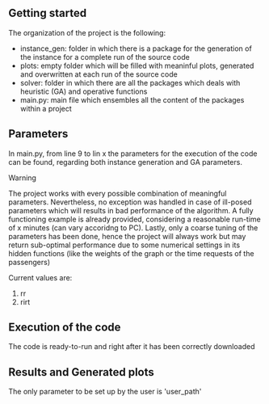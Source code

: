 ## Getting started
The organization of the project is the following:
- instance_gen: folder in which there is a package for the generation of the instance for a complete run of the source code
- plots: empty folder which will be filled with meaninful plots, generated and overwritten at each run of the source code
- solver: folder in which there are all the packages which deals with heuristic (GA) and operative functions
- main.py: main file which ensembles all the content of the packages within a project

## Parameters
In main.py, from line 9  to lin x the parameters for the execution of the code can be found, regarding both instance generation and GA parameters.

> [!WARNING]
> The project works with every possible combination of meaningful parameters. Nevertheless, no exception was handled in case of ill-posed parameters which will results in bad performance of the algorithm.
> A fully functioning example is already provided, considering a reasonable run-time of x minutes (can vary accoridng to PC).
> Lastly, only a coarse tuning of the parameters has been done, hence the project will always work but may return sub-optimal performance due to some numerical settings in its hidden functions (like the weights of the graph or the time requests of the passengers)

Current values are:
1. rr
2. rirt


## Execution of the code
The code is ready-to-run and right after it has been correctly downloaded 

## Results and Generated plots
The only parameter to be set up by the user is 'user_path'
